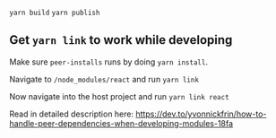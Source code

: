 
`yarn build`
`yarn publish`


## Get `yarn link` to work while developing

Make sure `peer-installs` runs by doing `yarn install`.

Navigate to `/node_modules/react` and run `yarn link`

Now navigate into the host project and run `yarn link react`

Read in detailed description here:
https://dev.to/yvonnickfrin/how-to-handle-peer-dependencies-when-developing-modules-18fa